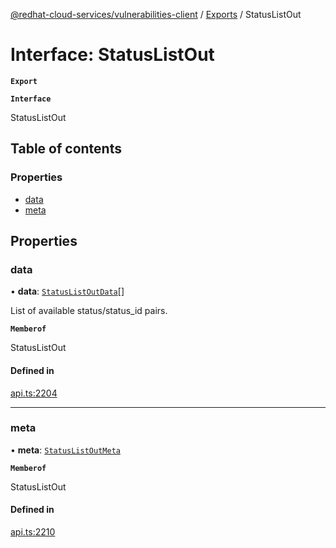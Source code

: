 [@redhat-cloud-services/vulnerabilities-client](../README.md) / [Exports](../modules.md) / StatusListOut

# Interface: StatusListOut

**`Export`**

**`Interface`**

StatusListOut

## Table of contents

### Properties

- [data](StatusListOut.md#data)
- [meta](StatusListOut.md#meta)

## Properties

### data

• **data**: [`StatusListOutData`](StatusListOutData.md)[]

List of available status/status_id pairs.

**`Memberof`**

StatusListOut

#### Defined in

[api.ts:2204](https://github.com/RedHatInsights/javascript-clients/blob/master/packages/vulnerabilities/api.ts#L2204)

___

### meta

• **meta**: [`StatusListOutMeta`](StatusListOutMeta.md)

**`Memberof`**

StatusListOut

#### Defined in

[api.ts:2210](https://github.com/RedHatInsights/javascript-clients/blob/master/packages/vulnerabilities/api.ts#L2210)
